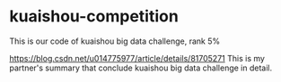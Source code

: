 # kuaishou-competition
This is our code of kuaishou big data challenge, rank 5% 

https://blog.csdn.net/u014775977/article/details/81705271 This is my partner's summary that conclude kuaishou big data challenge in detail.
